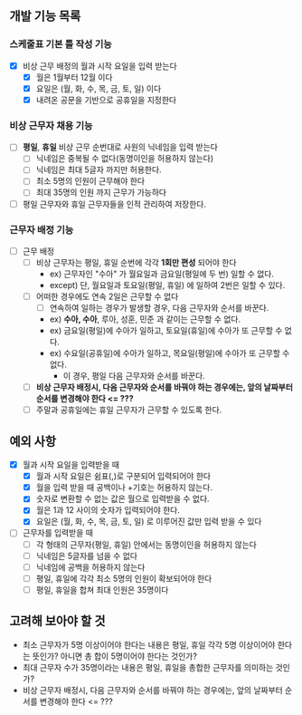 ## 개발 기능 목록

### 스케줄표 기본 틀 작성 기능
- [x] 비상 근무 배정의 월과 시작 요일을 입력 받는다
  - [x] 월은 1월부터 12월 이다
  - [x] 요일은 (월, 화, 수, 목, 금, 토, 일) 이다
  - [x] 내려온 공문을 기반으로 공휴일을 지정한다

### 비상 근무자 채용 기능
- [ ] **평일**, **휴일** 비상 근무 순번대로 사원의 닉네임을 입력 받는다
  - [ ] 닉네임은 중복될 수 없다(동명이인을 허용하지 않는다)
  - [ ] 닉네임은 최대 5글자 까지만 허용한다.
  - [ ] 최소 5명의 인원이 근무해야 한다
  - [ ] 최대 35명의 인원 까지 근무가 가능하다

- [ ] 평일 근무자와 휴일 근무자들을 인적 관리하여 저장한다.

### 근무자 배정 기능
- [ ] 근무 배정
  - [ ] 비상 근무자는 평일, 휴일 순번에 각각 **1회만 편성** 되어야 한다
    - ex) 근무자인 "수아" 가 월요일과 금요일(평일에 두 번) 일할 수 없다.
    - except) 단, 월요일과 토요일(평일, 휴일) 에 일하여 2번은 일할 수 있다.
  - [ ] 어떠한 경우에도 연속 2일은 근무할 수 없다
    - [ ] 연속하여 일하는 경우가 발생할 경우, 다음 근무자와 순서를 바꾼다.
    - ex) **수아, 수아**, 루아, 성훈, 민준 과 같이는 근무할 수 없다.
    - ex) 금요일(평일)에 수아가 일하고, 토요일(휴일)에 수아가 또 근무할 수 없다.
    - ex) 수요일(공휴일)에 수아가 일하고, 목요일(평일)에 수아가 또 근무할 수 없다.
      - 이 경우, 평일 다음 근무자와 순서를 바꾼다.
  - [ ] **비상 근무자 배정시, 다음 근무자와 순서를 바꿔야 하는 경우에는, 앞의 날짜부터 순서를 변경해야 한다 <= ???**
  - [ ] 주말과 공휴일에는 휴일 근무자가 근무할 수 있도록 한다.

## 예외 사항
- [x] 월과 시작 요일을 입력받을 때
  - [x] 월과 시작 요일은 쉼표(,)로 구분되어 입력되어야 한다
  - [x] 월을 입력 받을 때 공백이나 +기호는 허용하지 않는다.
  - [x] 숫자로 변환할 수 없는 값은 월으로 입력받을 수 없다.
  - [x] 월은 1과 12 사이의 숫자가 입력되어야 한다.
  - [x] 요일은 (월, 화, 수, 목, 금, 토, 일) 로 이루어진 값만 입력 받을 수 있다

- [ ] 근무자를 입력받을 때
  - [ ] 각 형태의 근무자(평일, 휴일) 안에서는 동명이인을 허용하지 않는다
  - [ ] 닉네임은 5글자를 넘을 수 없다
  - [ ] 닉네임에 공백을 허용하지 않는다
  - [ ] 평일, 휴일에 각각 최소 5명의 인원이 확보되어야 한다
  - [ ] 평일, 휴일을 합쳐 최대 인원은 35명이다

## 고려해 보아야 할 것
- 최소 근무자가 5명 이상이어야 한다는 내용은 평일, 휴일 각각 5명 이상이어야 한다는 뜻인가? 아니면 총 합이 5명이어야 한다는 것인가?
- 최대 근무자 수가 35명이라는 내용은 평일, 휴일을 총합한 근무자를 의미하는 것인가?
- 비상 근무자 배정시, 다음 근무자와 순서를 바꿔야 하는 경우에는, 앞의 날짜부터 순서를 변경해야 한다 <= ???